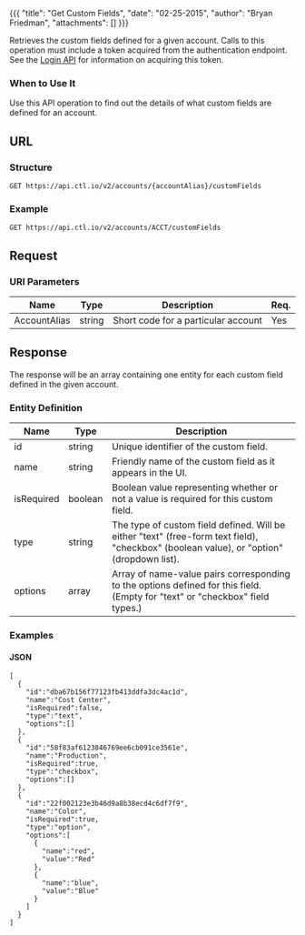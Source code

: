 {{{
  "title": "Get Custom Fields",
  "date": "02-25-2015",
  "author": "Bryan Friedman",
  "attachments": []
}}}

Retrieves the custom fields defined for a given account. Calls to this operation must include a token acquired from the authentication endpoint. See the [Login API](../Authentication/login.md) for information on acquiring this token.

### When to Use It

Use this API operation to find out the details of what custom fields are defined for an account.

## URL

### Structure

    GET https://api.ctl.io/v2/accounts/{accountAlias}/customFields

### Example

    GET https://api.ctl.io/v2/accounts/ACCT/customFields

## Request

### URI Parameters

| Name | Type | Description | Req. |
| --- | --- | --- | --- |
| AccountAlias | string | Short code for a particular account | Yes |

## Response

The response will be an array containing one entity for each custom field defined in the given account.

### Entity Definition

| Name | Type | Description |
| --- | --- | --- |
| id | string | Unique identifier of the custom field. |
| name | string | Friendly name of the custom field as it appears in the UI. |
| isRequired | boolean | Boolean value representing whether or not a value is required for this custom field. |
| type | string | The type of custom field defined. Will be either "text" (free-form text field), "checkbox" (boolean value), or "option" (dropdown list). |
| options | array | Array of name-value pairs corresponding to the options defined for this field. (Empty for "text" or "checkbox" field types.) |

### Examples

#### JSON

    [
      {
        "id":"dba67b156f77123fb413ddfa3dc4ac1d",
        "name":"Cost Center",
        "isRequired":false,
        "type":"text",
        "options":[]
      },
      {
        "id":"58f83af6123846769ee6cb091ce3561e",
        "name":"Production",
        "isRequired":true,
        "type":"checkbox",
        "options":[]
      },
      {
        "id":"22f002123e3b46d9a8b38ecd4c6df7f9",
        "name":"Color",
        "isRequired":true,
        "type":"option",
        "options":[
          {
            "name":"red",
            "value":"Red"
          },
          {
            "name":"blue",
            "value":"Blue"
          }
        ]
      }
    ]
